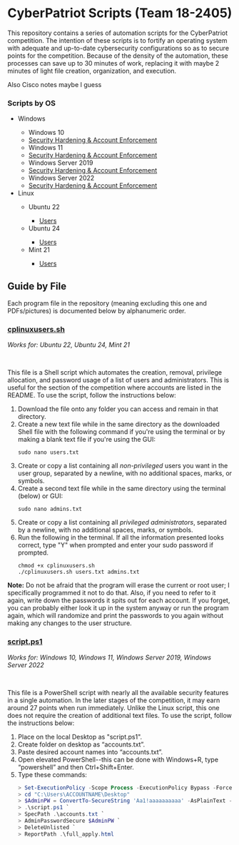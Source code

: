 # CyberPatriot Scripts (Team 18-2405)
<p>This repository contains a series of automation scripts for the CyberPatriot competition. The intention of these scripts is to fortify an operating system with adequate and up-to-date cybersecurity configurations so as to secure points for the competition. Because of the density of the automation, these processes can save up to 30 minutes of work, replacing it with maybe 2 minutes of light file creation, organization, and execution.</p>

<p>Also Cisco notes maybe I guess</p>
<h3>Scripts by OS</h3>
<ul>
  <li>Windows</li>
  <ul>
    <li>Windows 10</li>
      <li><a href="Windows/script.ps1">Security Hardening & Account Enforcement</a></li>
    <li>Windows 11</li>
      <li><a href="Windows/script.ps1">Security Hardening & Account Enforcement</a></li>
    <li>Windows Server 2019</li>
      <li><a href="Windows/script.ps1">Security Hardening & Account Enforcement</a></li>
    <li>Windows Server 2022</li>
      <li><a href="Windows/script.ps1">Security Hardening & Account Enforcement</a></li>
  </ul>
  <li>Linux</li>
  <ul>
    <li>Ubuntu 22</li>
    <ul>
      <li><a href="Linux/cplinuxusers.sh">Users</a></li>
    </ul>
    <li>Ubuntu 24</li>
    <ul>
      <li><a href="Linux/cplinuxusers.sh">Users</a></li>
    </ul>
    <li>Mint 21</li>
    <ul>
      <li><a href="Linux/cplinuxusers.sh">Users</a></li>
    </ul>
  </ul>
</ul>

<h2>Guide by File</h2>
<p>Each program file in the repository (meaning excluding this one and PDFs/pictures) is documented below by alphanumeric order.</p>

<h3><a href="Linux/cplinuxusers.sh">cplinuxusers.sh</a></h3>
<p><i>Works for: Ubuntu 22, Ubuntu 24, Mint 21</i></p>
<br>
<p>This file is a Shell script which automates the creation, removal, privilege allocation, and password usage of a list of users and administrators. This is useful for the section of the competition where accounts are listed in the README. To use the script, follow the instructions below:</p>
<ol>
  <li>Download the file onto any folder you can access and remain in that directory.</li>
  <li>Create a new text file while in the same directory as the downloaded Shell file with the following command if you're using the terminal or by making a blank text file if you're using the GUI:
  
  ```shell
  sudo nano users.txt
  ```
  </li>
  <li>Create or copy a list containing all <i>non-privileged</i> users you want in the user group, separated by a newline, with no additional spaces, marks, or symbols.</li>
  <li>Create a second text file while in the same directory using the terminal (below) or GUI:
  
  ```shell
  sudo nano admins.txt
  ```
  </li>
  <li>Create or copy a list containing all <i>privileged administrators</i>, separated by a newline, with no additional spaces, marks, or symbols.</li>
  <li>Run the following in the terminal. If all the information presented looks correct, type "Y" when prompted and enter your sudo password if prompted.

  ```shell
  chmod +x cplinuxusers.sh
  ./cplinuxusers.sh users.txt admins.txt
  ```
  </li>
</ol>
<p><b>Note:</b> Do not be afraid that the program will erase the current or root user; I specifically programmed it not to do that. Also, if you need to refer to it again, write down the passwords it spits out for each account. If you forget, you can probably either look it up in the system anyway or run the program again, which will randomize and print the passwords to you again without making any changes to the user structure.</p>

<h3><a href="Windows/script.ps1">script.ps1</a></h3>
<p><i>Works for: Windows 10, Windows 11, Windows Server 2019, Windows Server 2022</i></p>
<br>
<p>This file is a PowerShell script with nearly all the available security features in a single automation. In the later stages of the competition, it may earn around 27 points when run immediately. Unlike the Linux script, this one does not require the creation of additional text files. To use the script, follow the instructions below:</p>
<ol>
  <li>Place on the local Desktop as "script.ps1".</li>
  <li>Create folder on desktop as “accounts.txt”.</li>
	<li>Paste desired account names into “accounts.txt”.</li>
  <li>Open elevated PowerShell--this can be done with Windows+R, type “powershell” and then Ctrl+Shift+Enter.</li>
  <li>Type these commands:
  
  ```powershell
  > Set-ExecutionPolicy -Scope Process -ExecutionPolicy Bypass -Force
  > cd "C:\Users\ACCOUNTNAME\Desktop"
  > $AdminPW = ConvertTo-SecureString 'Aa1!aaaaaaaaaa' -AsPlainText -Force
  > .\script.ps1 `
  > SpecPath .\accounts.txt `
  > AdminPasswordSecure $AdminPW `
  > DeleteUnlisted `
  > ReportPath .\full_apply.html
  ```
  </li>
</ol>

